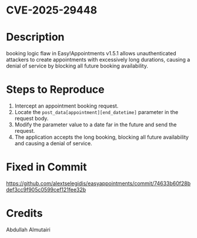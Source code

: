 # CVE-2025-29448
# Description
 booking logic flaw in Easy!Appointments v1.5.1 allows unauthenticated attackers to create appointments with excessively long durations, causing a denial of service by blocking all future booking availability.

# Steps to Reproduce

1. Intercept an appointment booking request.
2. Locate the `post_data[appointment][end_datetime]` parameter in the request body.
3. Modify the parameter value to a date far in the future and send the request.
4. The application accepts the long booking, blocking all future availability and causing a denial of service.

# Fixed in Commit
https://github.com/alextselegidis/easyappointments/commit/74633b60f28bdef3cc9f905c0599cef121fee32b

# Credits
Abdullah Almutairi
